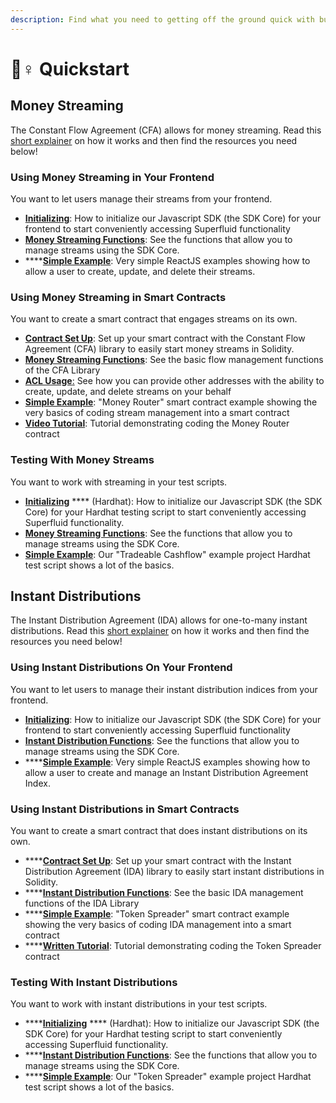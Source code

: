 ```yaml
---
description: Find what you need to getting off the ground quick with building on Superfluid
---
```


# 🏃♀ Quickstart

## Money Streaming

The Constant Flow Agreement (CFA) allows for money streaming. Read this [short explainer](https://docs.superfluid.finance/superfluid/protocol-overview/in-depth-overview/super-agreements/constant-flow-agreement-cfa) on how it works and then find the resources you need below!

### Using Money Streaming in Your Frontend

You want to let users manage their streams from your frontend.

* [**Initializing**](https://docs.superfluid.finance/superfluid/developers/sdk-initialization/sdk-core/sdk-core-initialization#infura-provider-initialization): How to initialize our Javascript SDK (the SDK Core) for your frontend to start conveniently accessing Superfluid functionality
* [**Money Streaming Functions**](https://docs.superfluid.finance/superfluid/developers/sdk-initialization/sdk-core/cfa-operations): See the functions that allow you to manage streams using the SDK Core.&#x20;
* ****[**Simple Example**](https://docs.superfluid.finance/superfluid/developers/interactive-tutorials/money-streaming-1): Very simple ReactJS examples showing how to allow a user to create, update, and delete their streams.

### Using Money Streaming in Smart Contracts

You want to create a smart contract that engages streams on its own.

* [**Contract Set Up**](https://docs.superfluid.finance/superfluid/developers/solidity-examples/solidity-libraries/cfav1-library#the-cfa-library): Set up your smart contract with the Constant Flow Agreement (CFA) library to easily start money streams in Solidity.
* [**Money Streaming Functions**](https://docs.superfluid.finance/superfluid/developers/solidity-examples/solidity-libraries/cfav1-library#using-the-cfa-library): See the basic flow management functions of the CFA Library
* [**ACL Usage**:](solidity-examples/cfa-access-control-list-acl.md) See how you can provide other addresses with the ability to create, update, and delete streams on your behalf
* [**Simple Example**](https://github.com/superfluid-finance/protocol-monorepo/tree/dev/examples/beginner-examples/money-router): "Money Router" smart contract example showing the very basics of coding stream management into a smart contract
* [**Video Tutorial**](https://www.youtube.com/watch?v=1mwbYQ429IU): Tutorial demonstrating coding the Money Router contract

### Testing With Money Streams

You want to work with streaming in your test scripts.

* [**Initializing**](https://docs.superfluid.finance/superfluid/developers/sdk-initialization/sdk-core/sdk-core-initialization#hardhat-signer-example) **** (Hardhat): How to initialize our Javascript SDK (the SDK Core) for your Hardhat testing script to start conveniently accessing Superfluid functionality.
* [**Money Streaming Functions**](https://docs.superfluid.finance/superfluid/developers/sdk-initialization/sdk-core/cfa-operations): See the functions that allow you to manage streams using the SDK Core.
* [**Simple Example**](https://github.com/superfluid-finance/protocol-monorepo/tree/dev/examples/tradeable-cashflow/test): Our "Tradeable Cashflow" example project Hardhat test script shows a lot of the basics.

## Instant Distributions

The Instant Distribution Agreement (IDA) allows for one-to-many instant distributions. Read this [short explainer](https://docs.superfluid.finance/superfluid/protocol-overview/in-depth-overview/super-agreements/instant-distribution-agreement-ida) on how it works and then find the resources you need below!

### Using Instant Distributions On Your Frontend

You want to let users to manage their instant distribution indices from your frontend.

* [**Initializing**](https://docs.superfluid.finance/superfluid/developers/sdk-initialization/sdk-core/sdk-core-initialization#infura-provider-initialization): How to initialize our Javascript SDK (the SDK Core) for your frontend to start conveniently accessing Superfluid functionality
* [**Instant Distribution Functions**](https://docs.superfluid.finance/superfluid/developers/sdk-initialization/sdk-core/ida-operations): See the functions that allow you to manage streams using the SDK Core.
* ****[**Simple Example**](https://docs.superfluid.finance/superfluid/developers/interactive-tutorials/instant-distribution): Very simple ReactJS examples showing how to allow a user to create and manage an Instant Distribution Agreement Index.

### Using Instant Distributions in Smart Contracts

You want to create a smart contract that does instant distributions on its own.

* ****[**Contract Set Up**](https://docs.superfluid.finance/superfluid/developers/solidity-examples/solidity-libraries/idav1-library#importing-and-initialization): Set up your smart contract with the Instant Distribution Agreement (IDA) library to easily start instant distributions in Solidity.
* ****[**Instant Distribution Functions**](https://docs.superfluid.finance/superfluid/developers/solidity-examples/solidity-libraries/idav1-library#api-specification): See the basic IDA management functions of the IDA Library
* ****[**Simple Example**](https://github.com/superfluid-finance/protocol-monorepo/blob/dev/examples/beginner-examples/token-spreader/contracts/TokenSpreader.sol): "Token Spreader" smart contract example showing the very basics of coding IDA management into a smart contract
* ****[**Written Tutorial**](https://github.com/superfluid-finance/protocol-monorepo/tree/dev/examples/beginner-examples/token-spreader#ida-tutorial): Tutorial demonstrating coding the Token Spreader contract

### Testing With Instant Distributions

You want to work with instant distributions in your test scripts.

* ****[**Initializing**](https://docs.superfluid.finance/superfluid/developers/sdk-initialization/sdk-core/sdk-core-initialization#hardhat-signer-example) **** (Hardhat): How to initialize our Javascript SDK (the SDK Core) for your Hardhat testing script to start conveniently accessing Superfluid functionality.
* ****[**Instant Distribution Functions**](https://docs.superfluid.finance/superfluid/developers/sdk-initialization/sdk-core/ida-operations): See the functions that allow you to manage streams using the SDK Core.
* ****[**Simple Example**](https://github.com/superfluid-finance/protocol-monorepo/blob/dev/examples/beginner-examples/token-spreader/test/TokenSpreader.test.js): Our "Token Spreader" example project Hardhat test script shows a lot of the basics.
